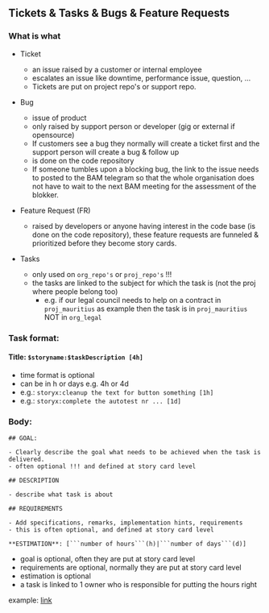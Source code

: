 ## Tickets & Tasks & Bugs & Feature Requests


### What is what

- Ticket
    - an issue raised by a customer or internal employee
    - escalates an issue like downtime, performance issue, question, ...
    - Tickets are put on project repo's or support repo.
 
- Bug
    - issue of product
    - only raised by support person or developer (gig or external if opensource)
    - If customers see a bug they normally will create a ticket first and the support person will create a bug & follow up
    - is done on the code repository
    - If someone tumbles upon a blocking bug, the link to the issue needs to posted to the BAM telegram so that the whole organisation does not have to wait to the next BAM meeting for the assessment of the blokker.
    
- Feature Request  (FR)
    - raised by developers or anyone having interest in the code base (is done on the code repository), these feature requests are funneled & prioritized before they become story cards.

- Tasks
    - only used on ```org_repo's``` or ```proj_repo's```     !!!
    - the tasks are linked to the subject for which the task is (not the proj where people belong too)
        - e.g. if our legal council needs to help on a contract in ```proj_mauritius``` as example then the task is in ```proj_mauritius``` NOT in ```org_legal```

### Task format:

#### Title: ```$storyname:$taskDescription [4h]```

- time format is optional
- can be in h or days e.g. 4h or 4d 
- e.g.: ```storyx:cleanup the text for button something [1h]```
- e.g.: ```storyx:complete the autotest nr ... [1d]```

	
### Body:


```
## GOAL:

- Clearly describe the goal what needs to be achieved when the task is delivered.
- often optional !!! and defined at story card level

## DESCRIPTION

- describe what task is about

## REQUIREMENTS

- Add specifications, remarks, implementation hints, requirements
- this is often optional, and defined at story card level 

**ESTIMATION**: [```number of hours```(h)|```number of days```(d)] 

```

- goal is optional, often they are put at story card level
- requirements are optional, normally they are put at story card level
- estimation is optional
- a task is linked to 1 owner who is responsible for putting the hours right

example: [link](https://github.com/Incubaid/dev_process/issues/20)

 


